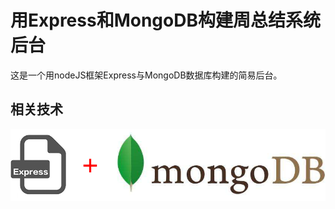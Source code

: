 # 用Express和MongoDB构建周总结系统后台

这是一个用nodeJS框架Express与MongoDB数据库构建的简易后台。

## 相关技术

<img src='./assets/express_mongodb.png' width='750' alt='相关技术'>

